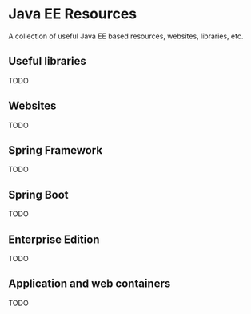 # Java EE Resources
A collection of useful Java EE based resources, websites, libraries, etc.

## Useful libraries
TODO

## Websites
TODO

## Spring Framework
TODO

## Spring Boot
TODO

## Enterprise Edition
TODO

## Application and web containers
TODO
